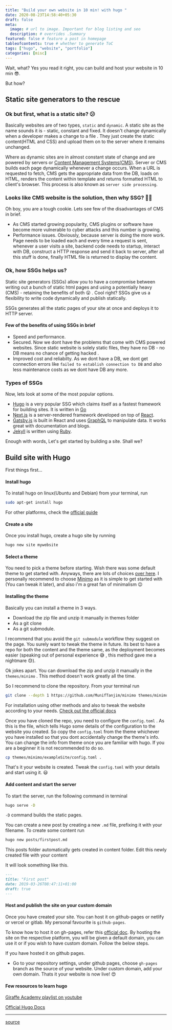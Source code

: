 ```yaml
---
title: "Build your own website in 10 min! with hugo "
date: 2020-08-23T14:58:40+05:30
draft: false
meta:
  image: # url to image. Important for blog listing and seo
  description: # overrides .Summary
featured: false # feature a post in homepage
tableofcontents: true # whether to generate ToC
tags: ["hugo", "website", "portfolio"]
categories: [misc]
---
```


<!--  Start Typing... -->

Wait, what? Yes you read it right, you can build and host your website in 10 min :sunglasses:.

But how?

## Static site generators to the rescue

### Ok but first, what is a static site? :confused:

Basically websites are of two types, `static` and `dynamic`. A static site as the name sounds it is - static, constant and fixed. It doesn't change dynamically when a developer makes a change to a file . They just create the static content(HTML and CSS) and upload them on to the server where it remains unchanged.

Where as dynamic sites are in almost constant state of change and are powered by servers or [Content Management Systems(CMS)](https://kinsta.com/knowledgebase/content-management-system/). Server or CMS builds each page dynamically whenever a change occurs. When a URL is requested to fetch, CMS gets the appropriate data from the DB, loads on HTML, renders the content within template and returns formatted HTML to client's browser. This process is also known as `server side processing`.

### Looks like CMS website is the solution, then why SSG? :woman_shrugging:

Oh boy, you are a tough cookie. Lets see few of the disadvantages of CMS in brief.

- As CMS started growing popularity, CMS plugins or software have become more vulnerable to cyber attacks and this number is growing.
- Performance issues. Obviously, because server is doing the more work. Page needs to be loaded each and every time a request is sent, whenever a user visits a site, backend code needs to startup, interact with DB, construct a HTTP response and send it back to server, after all this stuff is done, finally HTML file is returned to display the content.

### Ok, how SSGs helps us?

Static site generators (SSGs) allow you to have a compromise between writing out a bunch of static html pages and using a potentially heavy (CMS) - retaining the benefits of both :open_mouth: . Cool right? SSGs give us a flexibility to write code dynamically and publish statically.

SSGs generates all the static pages of your site at once and deploys it to HTTP server.

#### Few of the benefits of using SSGs in brief

- Speed and performance.
- Secured. Now we dont have the problems that come with CMS powered websites. Since static website is solely static files, they have no DB - no DB means no chance of getting hacked .
- Improved cost and reliabilty. As we dont have a DB, we dont get connection errors like `failed to establish connection to DB` and also less maintenance costs as we dont have DB any more.

### Types of SSGs

Now, lets look at some of the most popular options.

- [Hugo](https://gohugo.io/) is a very popular SSG which claims itself as a fastest framework for building sites. It is written in [Go](https://golang.org/)
- [Next.js](https://nextjs.org/) is a server-rendered framework developed on top of [React](https://reactjs.org/).
- [Gatsby.js](https://www.gatsbyjs.com/) is built in React and uses [GraphQL](https://graphql.org/) to manipulate data. It works great with documentation and blogs.
- [Jekyll](https://jekyllrb.com/) is written using [Ruby](https://www.ruby-lang.org/en/).

Enough with words, Let's get started by building a site. Shall we?

## Build site with Hugo

First things first...

#### Install hugo

To install hugo on linux(Ubuntu and Debian) from your terminal, run

```sh
sudo apt-get install hugo

```

For other platforms, check the [official guide](https://gohugo.io/getting-started/installing/)

#### Create a site

Once you install hugo, create a hugo site by running

```sh
hugo new site mywebsite

```

#### Select a theme

You need to pick a theme before starting. Wish there was some default theme to get started with. Anyways, there are lots of choices [over here](https://themes.gohugo.io/). I personally recommend to choose [Minimo](https://github.com/MunifTanjim/minimo) as it is simple to get started with (You can tweak it later), and also i'm a great fan of minimalism :wink:

#### Installing the theme

Basically you can install a theme in 3 ways.

- Download the zip file and unzip it manually in themes folder
- As a git clone
- As a git submodule.

I recommend that you avoid the `git submodule` workflow they suggest on the page. You surely want to tweak the theme in future. Its best to have a repo for both the content and the theme same, as the deployment becomes easier (speaking out of personal experience :sweat_smile: , this method gave me a nightmare :sweat:).

Ok jokes apart. You can download the zip and unzip it manually in the `themes/minimo` . This method doesn't work greatly all the time.

So I recommend to clone the repository. From your terminal run

```sh
git clone --depth 1 https://github.com/MunifTanjim/minimo themes/minimo
```

For installation using other methods and also to tweak the website according to your needs. [Check out the official docs](https://minimo.netlify.app/docs/installation/)

Once you have cloned the repo, you need to configure the `config.toml` . As this is the file, which tells Hugo some details of the configuration to the website you created. So copy the `config.toml` from the theme whichever you have installed so that you dont accidentally change the theme's info. You can change the info from theme once you are familiar with hugo. If you are a beginner it is not recommended to do so.

```sh
cp themes/minimo/exampleSite/config.toml .
```

That's it your website is created. Tweak the `config.toml` with your details and start using it. :smiley:

#### Add content and start the server

To start the server, run the following command in terminal

```sh
hugo serve -D
```

`-D` command builds the static pages.

You can create a new post by creating a new `.md` file, prefixing it with your filename. To create some content run

```sh
hugo new posts/firstpost.md
```

This posts folder automatically gets created in content folder. Edit this newly created file with your content

It will look something like this.

```markdown
---
title: "First post"
date: 2019-03-26T08:47:11+01:00
draft: true
---
```

#### Host and publish the site on your custom domain

Once you have created your site. You can host it on github-pages or netlify or vercel or gitlab. My personal favourite is `github-pages`.

To know how to host it on gh-pages, refer this [official doc](https://gohugo.io/hosting-and-deployment/hosting-on-github/). By hosting the site on the respective platform, you will be given a default domain, you can use it or if you wish to have custom domain. Follow the below steps.

If you have hosted it on github pages.

- Go to your repository settings, under github pages, choose `gh-pages` branch as the source of your website. Under custom domain, add your own domain. Thats it your website is now live! :heart_eyes:

#### Few resources to learn hugo

[Giraffe Academy playlist on youtube](https://www.youtube.com/watch?v=qtIqKaDlqXo&list=PLLAZ4kZ9dFpOnyRlyS-liKL5ReHDcj4G3)

[Official Hugo Docs](https://gohugo.io/getting-started/quick-start/)

---

[source](https://www.netguru.com/blog/what-are-static-site-generators)
